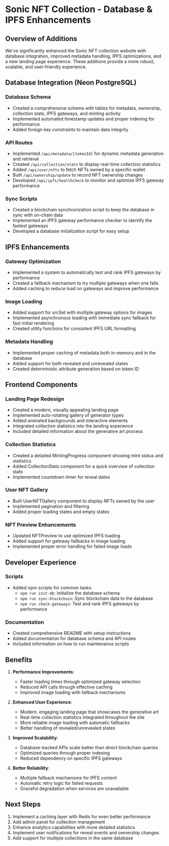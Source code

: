 # Sonic NFT Collection - Database & IPFS Enhancements

## Overview of Additions

We've significantly enhanced the Sonic NFT collection website with database integration, improved metadata handling, IPFS optimizations, and a new landing page experience. These additions provide a more robust, scalable, and user-friendly experience.

## Database Integration (Neon PostgreSQL)

### Database Schema
- Created a comprehensive schema with tables for metadata, ownership, collection stats, IPFS gateways, and minting activity
- Implemented automated timestamp updates and proper indexing for performance
- Added foreign key constraints to maintain data integrity

### API Routes
- Implemented `/api/metadata/[tokenId]` for dynamic metadata generation and retrieval
- Created `/api/collection/stats` to display real-time collection statistics
- Added `/api/user/nfts` to fetch NFTs owned by a specific wallet
- Built `/api/ownership/update` to record NFT ownership changes
- Developed `/api/ipfs/healthcheck` to monitor and optimize IPFS gateway performance

### Sync Scripts
- Created a blockchain synchronization script to keep the database in sync with on-chain data
- Implemented an IPFS gateway performance checker to identify the fastest gateways
- Developed a database initialization script for easy setup

## IPFS Enhancements

### Gateway Optimization
- Implemented a system to automatically test and rank IPFS gateways by performance
- Created a fallback mechanism to try multiple gateways when one fails
- Added caching to reduce load on gateways and improve performance

### Image Loading
- Added support for srcSet with multiple gateway options for images
- Implemented asynchronous loading with immediate sync fallback for fast initial rendering
- Created utility functions for consistent IPFS URL formatting

### Metadata Handling
- Implemented proper caching of metadata both in-memory and in the database
- Added support for both revealed and unrevealed states
- Created deterministic attribute generation based on token ID

## Frontend Components

### Landing Page Redesign
- Created a modern, visually appealing landing page
- Implemented auto-rotating gallery of generator types
- Added animated backgrounds and interactive elements
- Integrated collection statistics into the landing experience
- Included detailed information about the generative art process

### Collection Statistics
- Created a detailed MintingProgress component showing mint status and statistics
- Added CollectionStats component for a quick overview of collection stats
- Implemented countdown timer for reveal dates

### User NFT Gallery
- Built UserNFTGallery component to display NFTs owned by the user
- Implemented pagination and filtering
- Added proper loading states and empty states

### NFT Preview Enhancements
- Updated NFTPreview to use optimized IPFS loading
- Added support for gateway fallbacks in image loading
- Implemented proper error handling for failed image loads

## Developer Experience

### Scripts
- Added npm scripts for common tasks:
  - `npm run init-db`: Initialize the database schema
  - `npm run sync-blockchain`: Sync blockchain data to the database
  - `npm run check-gateways`: Test and rank IPFS gateways by performance

### Documentation
- Created comprehensive README with setup instructions
- Added documentation for database schema and API routes
- Included information on how to run maintenance scripts

## Benefits

1. **Performance Improvements**:
   - Faster loading times through optimized gateway selection
   - Reduced API calls through effective caching
   - Improved image loading with fallback mechanisms

2. **Enhanced User Experience**:
   - Modern, engaging landing page that showcases the generative art
   - Real-time collection statistics integrated throughout the site
   - More reliable image loading with automatic fallbacks
   - Better handling of revealed/unrevealed states

3. **Improved Scalability**:
   - Database-backed APIs scale better than direct blockchain queries
   - Optimized queries through proper indexing
   - Reduced dependency on specific IPFS gateways

4. **Better Reliability**:
   - Multiple fallback mechanisms for IPFS content
   - Automatic retry logic for failed requests
   - Graceful degradation when services are unavailable

## Next Steps

1. Implement a caching layer with Redis for even better performance
2. Add admin panel for collection management
3. Enhance analytics capabilities with more detailed statistics
4. Implement user notifications for reveal events and ownership changes
5. Add support for multiple collections in the same database 
